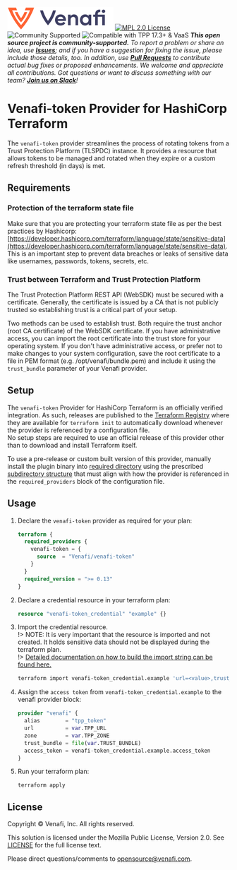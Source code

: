 [![Venafi](https://raw.githubusercontent.com/Venafi/.github/master/images/Venafi_logo.png)](https://www.venafi.com/)
[![MPL 2.0 License](https://img.shields.io/badge/License-MPL%202.0-blue.svg)](https://opensource.org/licenses/MPL-2.0)
![Community Supported](https://img.shields.io/badge/Support%20Level-Community-brightgreen)
![Compatible with TPP 17.3+ & VaaS](https://img.shields.io/badge/Compatibility-TPP%2017.3+%20%26%20VaaS-f9a90c) 
_**This open source project is community-supported.** To report a problem or share an idea, use
**[Issues](../../issues)**; and if you have a suggestion for fixing the issue, please include those details, too.
In addition, use **[Pull Requests](../../pulls)** to contribute actual bug fixes or proposed enhancements.
We welcome and appreciate all contributions. Got questions or want to discuss something with our team?
**[Join us on Slack](https://join.slack.com/t/venafi-integrations/shared_invite/zt-i8fwc379-kDJlmzU8OiIQOJFSwiA~dg)**!_

# Venafi-token Provider for HashiCorp Terraform

The `venafi-token` provider streamlines the process of rotating tokens from a Trust Protection Platform (TLSPDC) 
instance. It provides a resource that allows tokens to be managed and rotated when they expire or a custom refresh 
threshold (in days) is met.

## Requirements

### Protection of the terraform state file

Make sure that you are protecting your terraform state file as per the best practices by Hashicorp: [https://developer.hashicorp.com/terraform/language/state/sensitive-data](https://developer.hashicorp.com/terraform/language/state/sensitive-data).  
This is an important step to prevent data breaches or leaks of sensitive data like usernames, passwords, tokens, secrets, etc.

### Trust between Terraform and Trust Protection Platform

The Trust Protection Platform REST API (WebSDK) must be secured with a
certificate. Generally, the certificate is issued by a CA that is not publicly
trusted so establishing trust is a critical part of your setup.

Two methods can be used to establish trust. Both require the trust anchor
(root CA certificate) of the WebSDK certificate. If you have administrative
access, you can import the root certificate into the trust store for your
operating system. If you don't have administrative access, or prefer not to
make changes to your system configuration, save the root certificate to a file
in PEM format (e.g. /opt/venafi/bundle.pem) and include it using the
`trust_bundle` parameter of your Venafi provider.

## Setup

The `venafi-token` Provider for HashiCorp Terraform is an officially verified integration. As such, releases are 
published to the [Terraform Registry](https://registry.terraform.io/providers/Venafi/venafi/latest) where they are 
available for `terraform init` to automatically download whenever the provider is referenced by a configuration file.  
No setup steps are required to use an official release of this provider other than to download and install Terraform 
itself.

To use a pre-release or custom built version of this provider, manually install the plugin binary into
[required directory](https://www.terraform.io/docs/commands/init.html#plugin-installation) using the prescribed
[subdirectory structure](https://www.terraform.io/docs/configuration/provider-requirements.html#source-addresses)
that must align with how the provider is referenced in the `required_providers` block of the configuration file.


## Usage

1. Declare the `venafi-token` provider as required for your plan:
   ```terraform
   terraform {
     required_providers {
       venafi-token = {
         source  = "Venafi/venafi-token"
       }
     }
     required_version = ">= 0.13"
   }
   ```
2. Declare a credential resource in your terraform plan:
   ```terraform
   resource "venafi-token_credential" "example" {}
   ```

3. Import the credential resource.  
!> NOTE: It is very important that the resource is imported and not created. It holds sensitive data should not be displayed 
during the terraform plan.  
!> [Detailed documentation on how to build the import string can be found here.](https://github.com/Venafi/terraform-provider-venafi-token/blob/main/docs/resources/credential.md)
   ```sh
   terraform import venafi-token_credential.example 'url=<value>,trust_bundle=<value>,refresh_token=<value>'
   ```
4. Assign the `access token` from `venafi-token_credential.example` to the venafi provider block:
   ```terraform
   provider "venafi" {
     alias        = "tpp_token"
     url          = var.TPP_URL
     zone         = var.TPP_ZONE
     trust_bundle = file(var.TRUST_BUNDLE)
     access_token = venafi-token_credential.example.access_token
   }
   ```
5. Run your terraform plan:
   ```shell
   terraform apply
   ```
   
## License

Copyright &copy; Venafi, Inc. All rights reserved.

This solution is licensed under the Mozilla Public License, Version 2.0. See [LICENSE](./LICENSE) for the full license text.

Please direct questions/comments to opensource@venafi.com.
